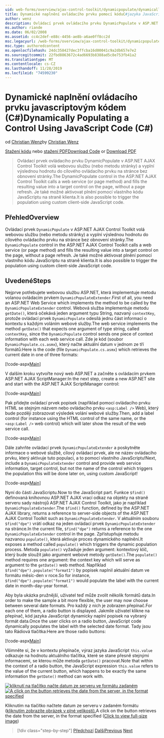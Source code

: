 ```yaml
---
uid: web-forms/overview/ajax-control-toolkit/dynamicpopulate/dynamically-populating-a-control-using-javascript-code-cs
title: Dynamické naplnění ovládacího prvku pomocí kóduC#jazyka JavaScript () | Microsoft Docs
author: wenz
description: Ovládací prvek ovládacího prvku DynamicPopulate v ASP.NET AJAX Control Toolkit volá webovou službu (nebo metodu stránky) a vyplní výslednou hodnotu do cílového ovládacího prvku na t...
ms.author: riande
ms.date: 06/02/2008
ms.assetid: cc4c2def-e88c-4456-ae8b-a6ae0ff8cc2d
msc.legacyurl: /web-forms/overview/ajax-control-toolkit/dynamicpopulate/dynamically-populating-a-control-using-javascript-code-cs
msc.type: authoredcontent
ms.openlocfilehash: 24dc358427dec3ffcba16d00041c9a2db657e7e2
ms.sourcegitcommit: 22fbd8863672c4ad6693b8388ad5c8e753fb41a2
ms.translationtype: MT
ms.contentlocale: cs-CZ
ms.lasthandoff: 11/28/2019
ms.locfileid: "74599230"
---
```

# <a name="dynamically-populating-a-control-using-javascript-code-c"></a><span data-ttu-id="22dc3-103">Dynamické naplnění ovládacího prvku javascriptovým kódem (C#)</span><span class="sxs-lookup"><span data-stu-id="22dc3-103">Dynamically Populating a Control Using JavaScript Code (C#)</span></span>

<span data-ttu-id="22dc3-104">od [Christian Wenz](https://github.com/wenz)</span><span class="sxs-lookup"><span data-stu-id="22dc3-104">by [Christian Wenz](https://github.com/wenz)</span></span>

<span data-ttu-id="22dc3-105">[Stažení kódu](https://download.microsoft.com/download/d/8/f/d8f2f6f9-1b7c-46ad-9252-e1fc81bdea3e/dynamicpopulate1.cs.zip) nebo [stažení PDF](https://download.microsoft.com/download/b/6/a/b6ae89ee-df69-4c87-9bfb-ad1eb2b23373/dynamicpopulate1CS.pdf)</span><span class="sxs-lookup"><span data-stu-id="22dc3-105">[Download Code](https://download.microsoft.com/download/d/8/f/d8f2f6f9-1b7c-46ad-9252-e1fc81bdea3e/dynamicpopulate1.cs.zip) or [Download PDF](https://download.microsoft.com/download/b/6/a/b6ae89ee-df69-4c87-9bfb-ad1eb2b23373/dynamicpopulate1CS.pdf)</span></span>

> <span data-ttu-id="22dc3-106">Ovládací prvek ovládacího prvku DynamicPopulate v ASP.NET AJAX Control Toolkit volá webovou službu (nebo metodu stránky) a vyplní výslednou hodnotu do cílového ovládacího prvku na stránce bez obnovení stránky.</span><span class="sxs-lookup"><span data-stu-id="22dc3-106">The DynamicPopulate control in the ASP.NET AJAX Control Toolkit calls a web service (or page method) and fills the resulting value into a target control on the page, without a page refresh.</span></span> <span data-ttu-id="22dc3-107">Je také možné aktivovat plnění pomocí vlastního kódu JavaScriptu na straně klienta.</span><span class="sxs-lookup"><span data-stu-id="22dc3-107">It is also possible to trigger the population using custom client-side JavaScript code.</span></span>

## <a name="overview"></a><span data-ttu-id="22dc3-108">Přehled</span><span class="sxs-lookup"><span data-stu-id="22dc3-108">Overview</span></span>

<span data-ttu-id="22dc3-109">Ovládací prvek `DynamicPopulate` v ASP.NET AJAX Control Toolkit volá webovou službu (nebo metodu stránky) a vyplní výslednou hodnotu do cílového ovládacího prvku na stránce bez obnovení stránky.</span><span class="sxs-lookup"><span data-stu-id="22dc3-109">The `DynamicPopulate` control in the ASP.NET AJAX Control Toolkit calls a web service (or page method) and fills the resulting value into a target control on the page, without a page refresh.</span></span> <span data-ttu-id="22dc3-110">Je také možné aktivovat plnění pomocí vlastního kódu JavaScriptu na straně klienta.</span><span class="sxs-lookup"><span data-stu-id="22dc3-110">It is also possible to trigger the population using custom client-side JavaScript code.</span></span>

## <a name="steps"></a><span data-ttu-id="22dc3-111">Uvedené</span><span class="sxs-lookup"><span data-stu-id="22dc3-111">Steps</span></span>

<span data-ttu-id="22dc3-112">Nejprve potřebujete webovou službu ASP.NET, která implementuje metodu volanou ovládacím prvkem `DynamicPopulateExtender`.</span><span class="sxs-lookup"><span data-stu-id="22dc3-112">First of all, you need an ASP.NET Web Service which implements the method to be called by the `DynamicPopulateExtender` control.</span></span> <span data-ttu-id="22dc3-113">Webová služba implementuje metodu `getDate()`, která očekává jeden argument typu String, nazvaný `contextKey`, protože ovládací prvek `DynamicPopulate` odesílá jednu část informací o kontextu s každým voláním webové služby.</span><span class="sxs-lookup"><span data-stu-id="22dc3-113">The web service implements the method `getDate()` that expects one argument of type string, called `contextKey`, since the `DynamicPopulate` control sends one piece of context information with each web service call.</span></span> <span data-ttu-id="22dc3-114">Zde je kód (soubor `DynamicPopulate.cs.asmx`), který načte aktuální datum v jednom ze tří formátů:</span><span class="sxs-lookup"><span data-stu-id="22dc3-114">Here is the code (file `DynamicPopulate.cs.asmx`) which retrieves the current date in one of three formats:</span></span>

[!code-aspx[Main](dynamically-populating-a-control-using-javascript-code-cs/samples/sample1.aspx)]

<span data-ttu-id="22dc3-115">V dalším kroku vytvořte nový web ASP.NET a začněte s ovládacím prvkem ASP.NET AJAX ScriptManager:</span><span class="sxs-lookup"><span data-stu-id="22dc3-115">In the next step, create a new ASP.NET site and start with the ASP.NET AJAX ScriptManager control:</span></span>

[!code-aspx[Main](dynamically-populating-a-control-using-javascript-code-cs/samples/sample2.aspx)]

<span data-ttu-id="22dc3-116">Pak přidejte ovládací prvek popisek (například pomocí ovládacího prvku HTML se stejným názvem nebo ovládacího prvku `<asp:Label />` Web), který bude později zobrazovat výsledek volání webové služby.</span><span class="sxs-lookup"><span data-stu-id="22dc3-116">Then, add a label control (for instance using the HTML control of the same name, or the `<asp:Label />` web control) which will later show the result of the web service call.</span></span>

[!code-aspx[Main](dynamically-populating-a-control-using-javascript-code-cs/samples/sample3.aspx)]

<span data-ttu-id="22dc3-117">Dále zahrňte ovládací prvek `DynamicPopulateExtender` a poskytněte informace o webové službě, cílový ovládací prvek, ale ne název ovládacího prvku, který aktivuje tuto populaci, a to pomocí vlastního JavaScriptu!</span><span class="sxs-lookup"><span data-stu-id="22dc3-117">Next, include a `DynamicPopulateExtender` control and provide web service information, target control, but not the name of the control which triggers the population this will be done later on, using custom JavaScript!</span></span>

[!code-aspx[Main](dynamically-populating-a-control-using-javascript-code-cs/samples/sample4.aspx)]

<span data-ttu-id="22dc3-118">Nyní do části JavaScriptu.</span><span class="sxs-lookup"><span data-stu-id="22dc3-118">Now to the JavaScript part.</span></span> <span data-ttu-id="22dc3-119">Funkce `$find()` definovaná knihovnou ASP.NET AJAX vrací odkaz na objekty na straně serveru sady nástrojů ASP.NET AJAX Control Toolkit, jako je například `DynamicPopulateExtender`.</span><span class="sxs-lookup"><span data-stu-id="22dc3-119">The `$find()` function, defined by the ASP.NET AJAX library, returns a reference to server-side objects of the ASP.NET AJAX Control Toolkit such as `DynamicPopulateExtender`.</span></span> <span data-ttu-id="22dc3-120">V aktuálním souboru `$find("dpe")` vrátí odkaz na jeden ovládací prvek `DynamicPopulateExtender` na stránce.</span><span class="sxs-lookup"><span data-stu-id="22dc3-120">In the current file, `$find("dpe")` returns a reference to the one `DynamicPopulateExtender` control in the page.</span></span> <span data-ttu-id="22dc3-121">Zpřístupňuje metodu nazvanou `populate()`, která aktivuje proces dynamického naplnění.</span><span class="sxs-lookup"><span data-stu-id="22dc3-121">It exposes a method called `populate()` which triggers the dynamic population process.</span></span> <span data-ttu-id="22dc3-122">Metoda `populate()` vyžaduje jeden argument: kontextový klíč, který bude sloužit jako argument webové metody `getDate()`.</span><span class="sxs-lookup"><span data-stu-id="22dc3-122">The `populate()` method requires one argument: the context key which will serve as argument to the `getDate()` web method.</span></span> <span data-ttu-id="22dc3-123">Například `$find("dpe").populate("format1")` by popisek naplnil aktuální datum ve formátu měsíc-den v roce.</span><span class="sxs-lookup"><span data-stu-id="22dc3-123">So for instance, `$find("dpe").populate("format1")` would populate the label with the current date in month-day-year format.</span></span>

<span data-ttu-id="22dc3-124">Aby byla ukázka pružnější, uživatel teď může zvolit několik formátů data.</span><span class="sxs-lookup"><span data-stu-id="22dc3-124">In order to make the sample a bit more flexible, the user may now choose between several date formats.</span></span> <span data-ttu-id="22dc3-125">Pro každý z nich je zobrazen přepínač.</span><span class="sxs-lookup"><span data-stu-id="22dc3-125">For each one of them, a radio button is displayed.</span></span> <span data-ttu-id="22dc3-126">Jakmile uživatel klikne na přepínač, kód jazyka JavaScript dynamicky naplní popisek na vybraný formát data.</span><span class="sxs-lookup"><span data-stu-id="22dc3-126">Once the user clicks on a radio button, JavaScript code dynamically populates the label with the selected date format.</span></span> <span data-ttu-id="22dc3-127">Tady jsou tato Rádiová tlačítka:</span><span class="sxs-lookup"><span data-stu-id="22dc3-127">Here are those radio buttons:</span></span>

[!code-aspx[Main](dynamically-populating-a-control-using-javascript-code-cs/samples/sample5.aspx)]

<span data-ttu-id="22dc3-128">Všimněte si, že v kontextu přepínače, výraz jazyka JavaScript `this.value` odkazuje na hodnotu aktuálního tlačítka, které se stane přesně stejnými informacemi, se kterou může metoda `getDate()` pracovat.</span><span class="sxs-lookup"><span data-stu-id="22dc3-128">Note that within the context of a radio button, the JavaScript expression `this.value` refers to the value of the current button, which happens to be exactly the same information the `getDate()` method can work with.</span></span>

<span data-ttu-id="22dc3-129">[![kliknutí na tlačítko načte datum ze serveru ve formátu zadaném](dynamically-populating-a-control-using-javascript-code-cs/_static/image2.png)](dynamically-populating-a-control-using-javascript-code-cs/_static/image1.png)</span><span class="sxs-lookup"><span data-stu-id="22dc3-129">[![A click on the button retrieves the date from the server, in the format specified](dynamically-populating-a-control-using-javascript-code-cs/_static/image2.png)](dynamically-populating-a-control-using-javascript-code-cs/_static/image1.png)</span></span>

<span data-ttu-id="22dc3-130">Kliknutím na tlačítko načtete datum ze serveru v zadaném formátu ([kliknutím zobrazíte obrázek v plné velikosti).](dynamically-populating-a-control-using-javascript-code-cs/_static/image3.png)</span><span class="sxs-lookup"><span data-stu-id="22dc3-130">A click on the button retrieves the date from the server, in the format specified ([Click to view full-size image](dynamically-populating-a-control-using-javascript-code-cs/_static/image3.png))</span></span>

> [!div class="step-by-step"]
> <span data-ttu-id="22dc3-131">[Předchozí](dynamically-populating-a-control-cs.md)
> [Další](using-dynamicpopulate-with-a-user-control-and-javascript-cs.md)</span><span class="sxs-lookup"><span data-stu-id="22dc3-131">[Previous](dynamically-populating-a-control-cs.md)
[Next](using-dynamicpopulate-with-a-user-control-and-javascript-cs.md)</span></span>
